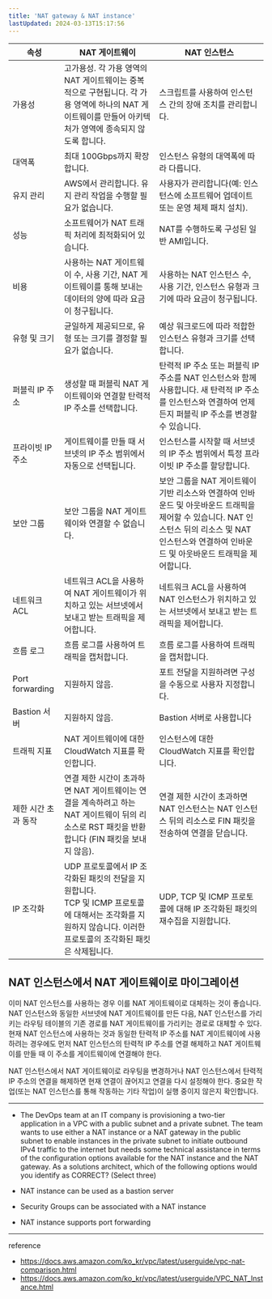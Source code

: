 ```yaml
---
title: 'NAT gateway & NAT instance'
lastUpdated: 2024-03-13T15:17:56
---
```


|속성|	NAT 게이트웨이|NAT 인스턴스|
|-|-|-|
|가용성|	고가용성. 각 가용 영역의 NAT 게이트웨이는 중복적으로 구현됩니다. 각 가용 영역에 하나의 NAT 게이트웨이를 만들어 아키텍처가 영역에 종속되지 않도록 합니다.	|스크립트를 사용하여 인스턴스 간의 장애 조치를 관리합니다.|
|대역폭|	최대 100Gbps까지 확장합니다.|인스턴스 유형의 대역폭에 따라 다릅니다.|
|유지 관리|	AWS에서 관리합니다. 유지 관리 작업을 수행할 필요가 없습니다.|사용자가 관리합니다(예: 인스턴스에 소프트웨어 업데이트 또는 운영 체제 패치 설치).|
|성능|	소프트웨어가 NAT 트래픽 처리에 최적화되어 있습니다.	|NAT를 수행하도록 구성된 일반 AMI입니다.|
|비용|	사용하는 NAT 게이트웨이 수, 사용 기간, NAT 게이트웨이를 통해 보내는 데이터의 양에 따라 요금이 청구됩니다.|사용하는 NAT 인스턴스 수, 사용 기간, 인스턴스 유형과 크기에 따라 요금이 청구됩니다.|
|유형 및 크기|	균일하게 제공되므로, 유형 또는 크기를 결정할 필요가 없습니다.|예상 워크로드에 따라 적합한 인스턴스 유형과 크기를 선택합니다.|
|퍼블릭 IP 주소|	생성할 때 퍼블릭 NAT 게이트웨이와 연결할 탄력적 IP 주소를 선택합니다.|탄력적 IP 주소 또는 퍼블릭 IP 주소를 NAT 인스턴스와 함께 사용합니다. 새 탄력적 IP 주소를 인스턴스와 연결하여 언제든지 퍼블릭 IP 주소를 변경할 수 있습니다.|
|프라이빗 IP 주소|	게이트웨이를 만들 때 서브넷의 IP 주소 범위에서 자동으로 선택됩니다.|인스턴스를 시작할 때 서브넷의 IP 주소 범위에서 특정 프라이빗 IP 주소를 할당합니다.
|보안 그룹|	보안 그룹을 NAT 게이트웨이와 연결할 수 없습니다.|보안 그룹을 NAT 게이트웨이 기반 리소스와 연결하여 인바운드 및 아웃바운드 트래픽을 제어할 수 있습니다. NAT 인스턴스 뒤의 리소스 및 NAT 인스턴스와 연결하여 인바운드 및 아웃바운드 트래픽을 제어합니다.|
|네트워크 ACL|	네트워크 ACL을 사용하여 NAT 게이트웨이가 위치하고 있는 서브넷에서 보내고 받는 트래픽을 제어합니다.|네트워크 ACL을 사용하여 NAT 인스턴스가 위치하고 있는 서브넷에서 보내고 받는 트래픽을 제어합니다.|
|흐름 로그|	흐름 로그를 사용하여 트래픽을 캡처합니다.|흐름 로그를 사용하여 트래픽을 캡처합니다.|
|Port forwarding|	지원하지 않음.|포트 전달을 지원하려면 구성을 수동으로 사용자 지정합니다.|
|Bastion 서버|	지원하지 않음.|Bastion 서버로 사용합니다|
|트래픽 지표|	NAT 게이트웨이에 대한 CloudWatch 지표를 확인합니다.|인스턴스에 대한 CloudWatch 지표를 확인합니다.|
|제한 시간 초과 동작|	연결 제한 시간이 초과하면 NAT 게이트웨이는 연결을 계속하려고 하는 NAT 게이트웨이 뒤의 리소스로 RST 패킷을 반환합니다 (FIN 패킷을 보내지 않음).|	연결 제한 시간이 초과하면 NAT 인스턴스는 NAT 인스턴스 뒤의 리소스로 FIN 패킷을 전송하여 연결을 닫습니다.|
|IP 조각화	|UDP 프로토콜에서 IP 조각화된 패킷의 전달을 지원합니다.<br>TCP 및 ICMP 프로토콜에 대해서는 조각화를 지원하지 않습니다. 이러한 프로토콜의 조각화된 패킷은 삭제됩니다.|UDP, TCP 및 ICMP 프로토콜에 대해 IP 조각화된 패킷의 재수집을 지원합니다.|

## NAT 인스턴스에서 NAT 게이트웨이로 마이그레이션

이미 NAT 인스턴스를 사용하는 경우 이를 NAT 게이트웨이로 대체하는 것이 좋습니다. NAT 인스턴스와 동일한 서브넷에 NAT 게이트웨이를 만든 다음, NAT 인스턴스를 가리키는 라우팅 테이블의 기존 경로를 NAT 게이트웨이를 가리키는 경로로 대체할 수 있다. 현재 NAT 인스턴스에 사용하는 것과 동일한 탄력적 IP 주소를 NAT 게이트웨이에 사용하려는 경우에도 먼저 NAT 인스턴스의 탄력적 IP 주소를 연결 해제하고 NAT 게이트웨이를 만들 때 이 주소를 게이트웨이에 연결해야 한다.

NAT 인스턴스에서 NAT 게이트웨이로 라우팅을 변경하거나 NAT 인스턴스에서 탄력적 IP 주소의 연결을 해제하면 현재 연결이 끊어지고 연결을 다시 설정해야 한다. 중요한 작업(또는 NAT 인스턴스를 통해 작동하는 기타 작업)이 실행 중이지 않은지 확인합니다.

---

- The DevOps team at an IT company is provisioning a two-tier application in a VPC with a public subnet and a private subnet. The team wants to use either a NAT instance or a NAT gateway in the public subnet to enable instances in the private subnet to initiate outbound IPv4 traffic to the internet but needs some technical assistance in terms of the configuration options available for the NAT instance and the NAT gateway.
    As a solutions architect, which of the following options would you identify as CORRECT? (Select three)

- NAT instance can be used as a bastion server

- Security Groups can be associated with a NAT instance

- NAT instance supports port forwarding

---
reference
- https://docs.aws.amazon.com/ko_kr/vpc/latest/userguide/vpc-nat-comparison.html
- https://docs.aws.amazon.com/ko_kr/vpc/latest/userguide/VPC_NAT_Instance.html